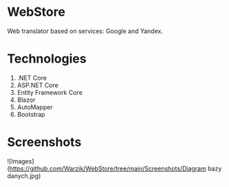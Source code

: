 # WebStore
 Web translator based on services: Google and Yandex.
# Technologies
1) .NET Core
2) ASP.NET Core 
3) Entity Framework Core 
4) Blazor
5) AutoMapper
6) Bootstrap
# Screenshots
![Images](https://github.com/Warzik/WebStore/tree/main/Screenshots/Diagram bazy danych.jpg)
